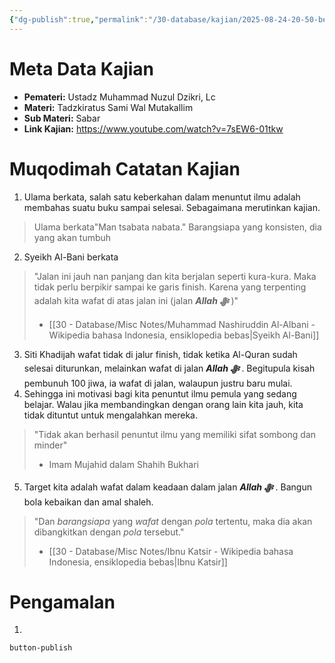 ```yaml
---
{"dg-publish":true,"permalink":"/30-database/kajian/2025-08-24-20-50-benarkah-sabar-ada-batasnya/","tags":["kajian","seeds"]}
---
```


# Meta Data Kajian 
<div><ul class="dataview list-view-ul"><li><span><strong>Pemateri:</strong> Ustadz Muhammad Nuzul Dzikri, Lc</span></li><li><span><strong>Materi:</strong> Tadzkiratus Sami Wal Mutakallim</span></li><li><span><strong>Sub Materi:</strong> Sabar</span></li><li><span><strong>Link Kajian:</strong> <a rel="noopener nofollow" class="external-link" href="https://www.youtube.com/watch?v=7sEW6-01tkw" target="_blank">https://www.youtube.com/watch?v=7sEW6-01tkw</a></span></li></ul></div>

# Muqodimah Catatan Kajian
1. Ulama berkata, salah satu keberkahan dalam menuntut ilmu adalah membahas suatu buku sampai selesai. Sebagaimana merutinkan kajian.
> Ulama berkata"Man tsabata nabata." Barangsiapa yang konsisten, dia yang akan tumbuh
2. Syeikh Al-Bani berkata
> "Jalan ini jauh nan panjang dan kita berjalan seperti kura-kura. Maka tidak perlu berpikir sampai ke garis finish. Karena yang terpenting adalah kita wafat di atas jalan ini (jalan ***Allah ﷻ*** )"
> - [[30 - Database/Misc Notes/Muhammad Nashiruddin Al-Albani - Wikipedia bahasa Indonesia, ensiklopedia bebas\|Syeikh Al-Bani]]
3. Siti Khadijah wafat tidak di jalur finish, tidak ketika Al-Quran sudah selesai diturunkan, melainkan wafat di jalan ***Allah ﷻ*** . Begitupula kisah pembunuh 100 jiwa, ia wafat di jalan, walaupun justru baru mulai.
4. Sehingga ini motivasi bagi kita penuntut ilmu pemula yang sedang belajar. Walau jika membandingkan dengan orang lain kita jauh, kita tidak dituntut untuk mengalahkan mereka.
> "Tidak akan berhasil penuntut ilmu yang memiliki sifat sombong dan minder"
> - Imam Mujahid dalam Shahih Bukhari

5. Target kita adalah wafat dalam keadaan dalam jalan ***Allah ﷻ*** . Bangun bola kebaikan dan amal shaleh.
> "Dan _barangsiapa_ yang _wafat_ dengan _pola_ tertentu, maka dia akan dibangkitkan dengan _pola_ tersebut."
> - [[30 - Database/Misc Notes/Ibnu Katsir - Wikipedia bahasa Indonesia, ensiklopedia bebas\|Ibnu Katsir]]

# Pengamalan
1. 
 
 
 `button-publish`